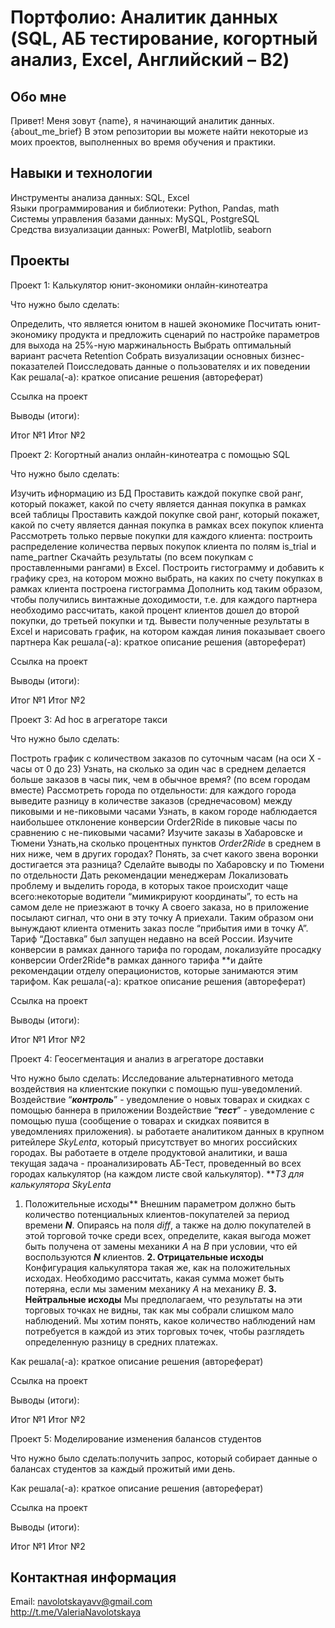 # Портфолио: Аналитик данных (SQL, АБ тестирование, когортный анализ, Excel, Английский – B2)
## Обо мне
Привет! Меня зовут {name}, я начинающий аналитик данных. {about_me_brief} В этом репозитории вы можете найти некоторые из моих проектов, выполненных во время обучения и практики.

## Навыки и технологии
Инструменты анализа данных: SQL, Excel  
Языки программирования и библиотеки: Python, Pandas, math  
Системы управления базами данных: MySQL, PostgreSQL  
Средства визуализации данных: PowerBI, Matplotlib, seaborn  


## Проекты

Проект 1: Калькулятор юнит-экономики онлайн-кинотеатра

Что нужно было сделать:

Определить, что является юнитом в нашей экономике
Посчитать юнит-экономику продукта и предложить сценарий по настройке параметров для выхода на 25%-ную маржинальность
Выбрать оптимальный вариант расчета Retention
Собрать визуализации основных бизнес-показателей
Поисследовать данные о пользователях и их поведении
Как решала(-а): краткое описание решения (автореферат)

Ссылка на проект

Выводы (итоги):

Итог №1
Итог №2

Проект 2: Когортный анализ онлайн-кинотеатра с помощью SQL

Что нужно было сделать:

Изучить ифнормацию из БД
Проставить каждой покупке свой ранг, который покажет, какой по счету является данная покупка в рамках всей таблицы
Проставить каждой покупке свой ранг, который покажет, какой по счету является данная покупка в рамках всех покупок клиента
Рассмотреть только первые покупки для каждого клиента: построить распределение количества первых покупок клиента по полям is_trial и name_partner
Скачайть результаты (по всем покупкам с проставленными рангами) в Excel. Построить гистограмму и добавить к графику срез, на котором можно выбрать, на каких по счету покупках в рамках клиента построена гистограмма
Дополнить код таким образом, чтобы получились винтажные доходимости, т.е. для каждого партнера необходимо рассчитать, какой процент клиентов дошел до второй покупки, до третьей покупки и тд.
Вывести полученные результаты в Excel и нарисовать график, на котором каждая линия показывает своего партнера
Как решала(-а): краткое описание решения (автореферат)

Ссылка на проект

Выводы (итоги):

Итог №1
Итог №2


Проект 3: Ad hoc в агрегаторе такси

Что нужно было сделать:

Построть график с количеством заказов по суточным часам (на оси Х - часы от 0 до 23)
Узнать, на сколько за один час в среднем делается больше заказов в часы пик, чем в обычное время? (по всем городам вместе)
Рассмотреть города по отдельности: для каждого города выведите разницу в количестве заказов (среднечасовом) между пиковыми и не-пиковыми часами
Узнать, в каком городе наблюдается наибольшее отклонение конверсии Order2Ride в пиковые часы по сравнению с не-пиковыми часами?
Изучите заказы в Хабаровске и Тюмени
Узнать,на сколько процентных пунктов *Order2Ride* в среднем в них ниже, чем в других городах?
Понять, за счет какого звена воронки достигается эта разница? Сделайте выводы по Хабаровску и по Тюмени по отдельности
Дать рекомендации менеджерам
Локализовать проблему и выделить города, в которых такое происходит чаще всего:некоторые водители “мимикрируют координаты”, то есть на самом деле не приезжают в точку А своего заказа, но в приложение посылают сигнал, что они в эту точку А приехали. Таким образом они вынуждают клиента отменить заказ после “прибытия ими в точку А”.
Тариф “Доставка” был запущен недавно на всей России. Изучите конверсии в рамках данного тарифа по городам, локализуйте просадку конверсии Order2Ride*в рамках данного тарифа **и дайте рекомендации отделу операционистов, которые занимаются этим тарифом.
Как решала(-а): краткое описание решения (автореферат)

Ссылка на проект

Выводы (итоги):

Итог №1
Итог №2


Проект 4: Геосегментация и анализ в агрегаторе доставки

Что нужно было сделать: 
Исследование альтернативного метода воздействия на клиентские покупки с помощью пуш-уведомлений.
Воздействие “***контроль***” - уведомление о новых товарах и скидках с помощью баннера в приложении
Воздействие “***тест***” - уведомление с помощью пуша (сообщение о товарах и скидках появится в уведомлениях приложения).
ы работаете аналитиком данных в крупном ритейлере *SkyLenta*, который присутствует во многих российских городах. 
Вы работаете в отделе продуктовой аналитики, и ваша текущая задача - проанализировать АБ-Тест, проведенный во всех городах
калькулятор (на каждом листе свой калькулятор).
***ТЗ для калькулятора SkyLenta*
1. Положительные исходы**
Внешним параметром должно быть количество потенциальных клиентов-покупателей за период времени ***N***. 
Опираясь на поля *diff*, а также на долю покупателей в этой торговой точке среди всех, определите, какая выгода может быть получена от замены механики *A* на *B* при условии, что ей воспользуются ***N*** клиентов.
**2. Отрицательные исходы**
Конфигурация калькулятора такая же, как на положительных исходах. Необходимо рассчитать, какая сумма может быть потеряна, если мы заменим механику *А* на механику *В*.
**3. Нейтральные исходы**
Мы предполагаем, что результаты на эти торговых точках не видны, так как мы собрали слишком мало наблюдений. Мы хотим понять, какое количество наблюдений нам потребуется в каждой из этих торговых точек, чтобы разглядеть определенную разницу в средних платежах.

</aside>
Как решала(-а): краткое описание решения (автореферат)

Ссылка на проект

Выводы (итоги):

Итог №1
Итог №2



Проект 5: Моделирование изменения балансов студентов

Что нужно было сделать:получить запрос, который собирает данные о балансах студентов за каждый прожитый ими день.

Как решала(-а): краткое описание решения (автореферат)

Ссылка на проект


Выводы (итоги):

Итог №1
Итог №2

## Контактная информация  
Email: navolotskayavv@gmail.com  
http://t.me/ValeriaNavolotskaya
